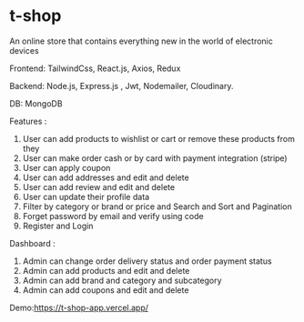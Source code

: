 # t-shop

An online store that contains everything new in the world of electronic devices

Frontend:  TailwindCss, React.js, Axios,  Redux 

Backend: Node.js, Express.js ,  Jwt, Nodemailer, Cloudinary.

DB: MongoDB

Features : 
1. User can add products to wishlist or cart or remove these products from they
2. User can make order cash or by card with payment integration (stripe)
3. User can apply coupon 
4. User can add addresses and edit  and delete
5. User can add review and edit and delete
6. User can update their profile data
7. Filter by category or brand or price and Search and Sort and Pagination
8. Forget password by email and verify using code 
9. Register and Login 

Dashboard :
1. Admin can change order delivery status and order payment status
2. Admin can add products and edit  and delete
3. Admin can add brand and category and subcategory
4. Admin can add coupons and edit and delete 

Demo:https://t-shop-app.vercel.app/
